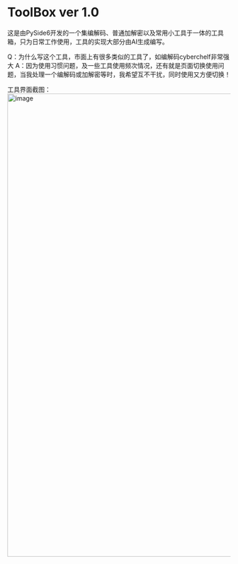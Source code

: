 # ToolBox ver 1.0
这是由PySide6开发的一个集编解码、普通加解密以及常用小工具于一体的工具箱，只为日常工作使用，工具的实现大部分由AI生成编写。


Q：为什么写这个工具，市面上有很多类似的工具了，如编解码cyberchelf非常强大
A：因为使用习惯问题，及一些工具使用频次情况，还有就是页面切换使用问题，当我处理一个编解码或加解密等时，我希望互不干扰，同时使用又方便切换！

工具界面截图：
<img width="1649" height="1047" alt="image" src="https://github.com/user-attachments/assets/db0b5ad6-2acf-46c0-bbe9-8014e8eeedc4" />



